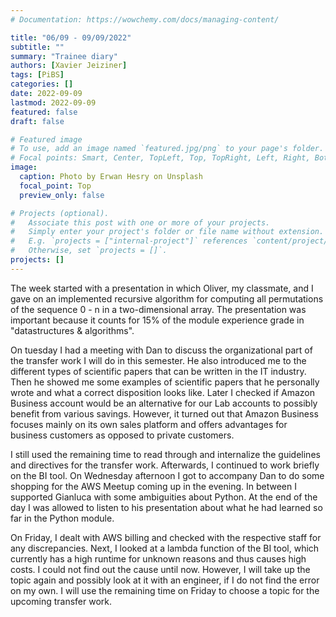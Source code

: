 ```yaml
---
# Documentation: https://wowchemy.com/docs/managing-content/

title: "06/09 - 09/09/2022"
subtitle: ""
summary: "Trainee diary"
authors: [Xavier Jeiziner]
tags: [PiBS]
categories: []
date: 2022-09-09
lastmod: 2022-09-09
featured: false
draft: false

# Featured image
# To use, add an image named `featured.jpg/png` to your page's folder.
# Focal points: Smart, Center, TopLeft, Top, TopRight, Left, Right, BottomLeft, Bottom, BottomRight.
image:
  caption: Photo by Erwan Hesry on Unsplash
  focal_point: Top
  preview_only: false

# Projects (optional).
#   Associate this post with one or more of your projects.
#   Simply enter your project's folder or file name without extension.
#   E.g. `projects = ["internal-project"]` references `content/project/deep-learning/index.md`.
#   Otherwise, set `projects = []`.
projects: []
---
```


The week started with a presentation in which Oliver, my classmate, and I gave on an implemented recursive algorithm for computing all permutations of the sequence 0 - n in a two-dimensional array.
The presentation was important because it counts for 15% of the module experience grade in "datastructures & algorithms".

On tuesday I had a meeting with Dan to discuss the organizational part of the transfer work I will do in this semester. He also introduced me to the different types of scientific papers that can be written in the IT industry. Then he showed me some examples of scientific papers that he personally wrote and what a correct disposition looks like.
Later I checked if Amazon Business account would be an alternative for our Lab accounts to possibly benefit from various savings. However, it turned out that Amazon Business focuses mainly on its own sales platform and offers advantages for business customers as opposed to private customers.

I still used the remaining time to read through and internalize the guidelines and directives for the transfer work. Afterwards, I continued to work briefly on the BI tool. On Wednesday afternoon I got to accompany Dan to do some shopping for the AWS Meetup coming up in the evening. In between I supported Gianluca with some ambiguities about Python. At the end of the day I was allowed to listen to his presentation about what he had learned so far in the Python module.

On Friday, I dealt with AWS billing and checked with the respective staff for any discrepancies. Next, I looked at a lambda function of the BI tool, which currently has a high runtime for unknown reasons and thus causes high costs. I could not find out the cause until now. However, I will take up the topic again and possibly look at it with an engineer, if I do not find the error on my own.
I will use the remaining time on Friday to choose a topic for the upcoming transfer work.

</p><br>
<p></p>